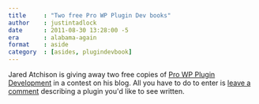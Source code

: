```yaml
---
title     : "Two free Pro WP Plugin Dev books"
author    : justintadlock
date      : 2011-08-30 13:28:00 -5
era       : alabama-again
format    : aside
category  : [asides, plugindevbook]
---
```


Jared Atchison is giving away two free copies of <a href="http://justintadlock.com/plugindevbook" title="Professional WordPress Plugin Development">Pro WP Plugin Development</a> in a contest on his blog.  All you have to do to enter is <a href="http://www.jaredatchison.com/2011/08/29/giving-away-professional-wordpress-plugin-development/" title="Giving away Professional WordPress Plugin Development">leave a comment</a> describing a plugin you'd like to see written.
